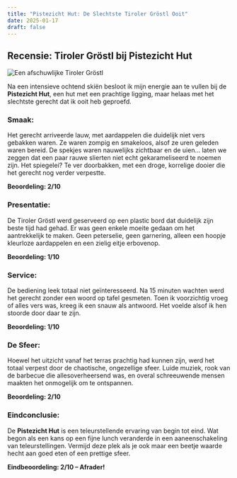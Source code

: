 ```yaml
---
title: "Pistezicht Hut: De Slechtste Tiroler Gröstl Ooit"
date: 2025-01-17
draft: false
---
```


## Recensie: Tiroler Gröstl bij Pistezicht Hut

![Een afschuwlijke Tiroler Gröstl](../images/pistezicht.png)

Na een intensieve ochtend skiën besloot ik mijn energie aan te vullen bij de **Pistezicht Hut**, een hut met een prachtige ligging, maar helaas met het slechtste gerecht dat ik ooit heb geproefd.

### Smaak:
Het gerecht arriveerde lauw, met aardappelen die duidelijk niet vers gebakken waren. Ze waren zompig en smakeloos, alsof ze uren geleden waren bereid. De spekjes waren nauwelijks zichtbaar en de uien... laten we zeggen dat een paar rauwe slierten niet echt gekarameliseerd te noemen zijn. Het spiegelei? Te ver doorbakken, met een droge, korrelige dooier die het gerecht nog verder verpestte.

**Beoordeling: 2/10**

### Presentatie:
De Tiroler Gröstl werd geserveerd op een plastic bord dat duidelijk zijn beste tijd had gehad. Er was geen enkele moeite gedaan om het aantrekkelijk te maken. Geen peterselie, geen garnering, alleen een hoopje kleurloze aardappelen en een zielig eitje erbovenop.

**Beoordeling: 1/10**

### Service:
De bediening leek totaal niet geïnteresseerd. Na 15 minuten wachten werd het gerecht zonder een woord op tafel gesmeten. Toen ik voorzichtig vroeg of alles vers was, kreeg ik een snauw als antwoord. Het voelde alsof ik hen stoorde door daar te zijn.

**Beoordeling: 1/10**

### De Sfeer:
Hoewel het uitzicht vanaf het terras prachtig had kunnen zijn, werd het totaal verpest door de chaotische, ongezellige sfeer. Luide muziek, rook van de barbecue die allesoverheersend was, en overal schreeuwende mensen maakten het onmogelijk om te ontspannen.

**Beoordeling: 2/10**

### Eindconclusie:
De **Pistezicht Hut** is een teleurstellende ervaring van begin tot eind. Wat begon als een kans op een fijne lunch veranderde in een aaneenschakeling van teleurstellingen. Vermijd deze plek als je ook maar een beetje waarde hecht aan goed eten of een prettige sfeer.

**Eindbeoordeling: 2/10 – Afrader!**
